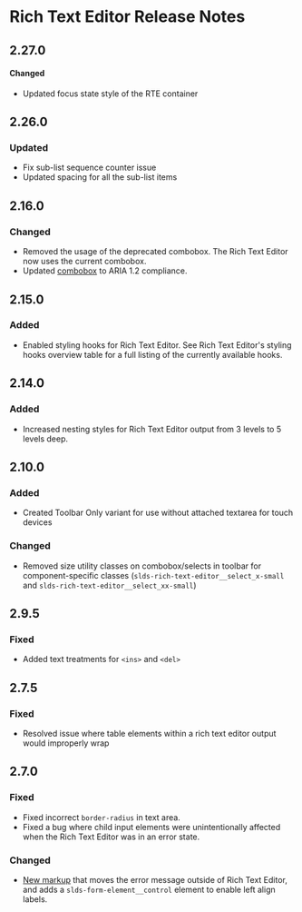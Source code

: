 <!-- Release notes authoring guidelines: http://keepachangelog.com/ -->

# Rich Text Editor Release Notes

<!-- ## [Unreleased] -->
## 2.27.0

#### Changed

- Updated focus state style of the RTE container

## 2.26.0

### Updated

- Fix sub-list sequence counter issue
- Updated spacing for all the sub-list items

## 2.16.0

### Changed

- Removed the usage of the deprecated combobox. The Rich Text Editor now uses the current combobox.
- Updated [combobox](/components/combobox) to ARIA 1.2 compliance.

## 2.15.0

### Added
- Enabled styling hooks for Rich Text Editor. See Rich Text Editor's styling hooks overview table for a full listing of the currently available hooks.

## 2.14.0

### Added

- Increased nesting styles for Rich Text Editor output from 3 levels to 5 levels deep.

## 2.10.0

### Added

- Created Toolbar Only variant for use without attached textarea for touch devices

### Changed

- Removed size utility classes on combobox/selects in toolbar for component-specific classes (`slds-rich-text-editor__select_x-small` and `slds-rich-text-editor__select_xx-small`)

## 2.9.5

### Fixed

- Added text treatments for `<ins>` and `<del>`

## 2.7.5

### Fixed

- Resolved issue where table elements within a rich text editor output would improperly wrap

## 2.7.0

### Fixed

- Fixed incorrect `border-radius` in text area.
- Fixed a bug where child input elements were unintentionally affected when the Rich Text Editor was in an error state.

### Changed

- [New markup](https://www.lightningdesignsystem.com/components/rich-text-editor/?state=error&variant=base) that moves the error message outside of Rich Text Editor, and adds a `slds-form-element__control` element to enable left align labels.
